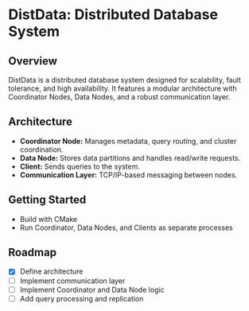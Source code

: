 # DistData: Distributed Database System

## Overview
DistData is a distributed database system designed for scalability, fault tolerance, and high availability. It features a modular architecture with Coordinator Nodes, Data Nodes, and a robust communication layer.

## Architecture
- **Coordinator Node:** Manages metadata, query routing, and cluster coordination.
- **Data Node:** Stores data partitions and handles read/write requests.
- **Client:** Sends queries to the system.
- **Communication Layer:** TCP/IP-based messaging between nodes.

## Getting Started
- Build with CMake
- Run Coordinator, Data Nodes, and Clients as separate processes

## Roadmap
- [x] Define architecture
- [ ] Implement communication layer
- [ ] Implement Coordinator and Data Node logic
- [ ] Add query processing and replication 